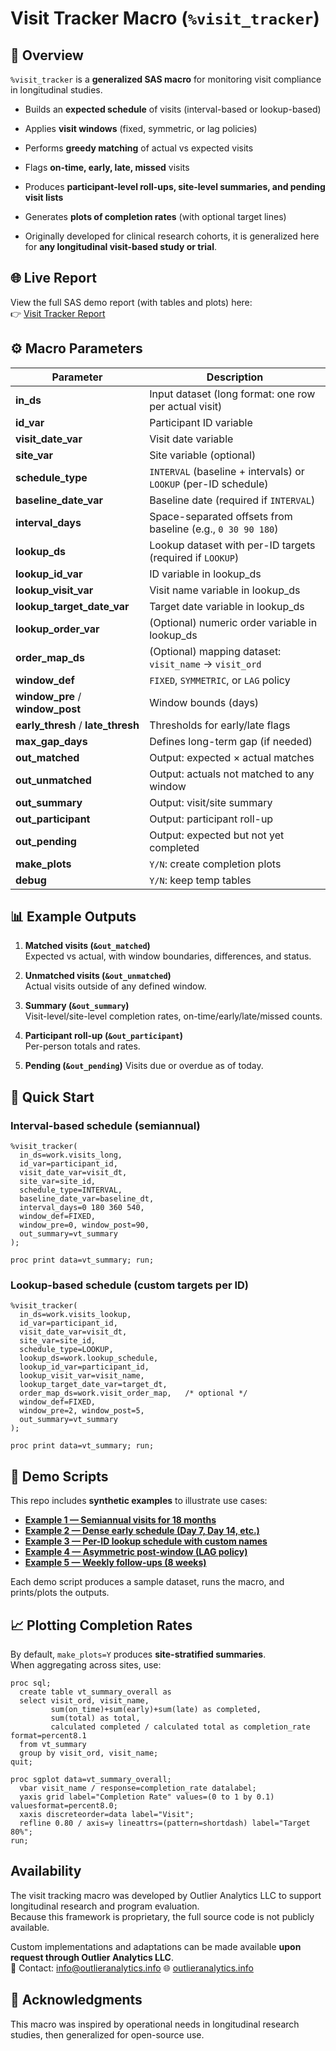 # Visit Tracker Macro (`%visit_tracker`)

## 📌 Overview

`%visit_tracker` is a **generalized SAS macro** for monitoring visit compliance in longitudinal studies.

-   Builds an **expected schedule** of visits (interval-based or lookup-based)

-   Applies **visit windows** (fixed, symmetric, or lag policies)

-   Performs **greedy matching** of actual vs expected visits

-   Flags **on-time, early, late, missed** visits

-   Produces **participant-level roll-ups, site-level summaries, and pending visit lists**

-   Generates **plots of completion rates** (with optional target lines)

-   Originally developed for clinical research cohorts, it is generalized here for **any longitudinal visit-based study or trial**.

## 🌐 Live Report

View the full SAS demo report (with tables and plots) here:\
👉 [Visit Tracker Report](https://paolabeato.github.io/visit-tracker/)

## ⚙️ Macro Parameters

| Parameter | Description |
|--------------------------|----------------------------------------------|
| **in_ds** | Input dataset (long format: one row per actual visit) |
| **id_var** | Participant ID variable |
| **visit_date_var** | Visit date variable |
| **site_var** | Site variable (optional) |
| **schedule_type** | `INTERVAL` (baseline + intervals) or `LOOKUP` (per-ID schedule) |
| **baseline_date_var** | Baseline date (required if `INTERVAL`) |
| **interval_days** | Space-separated offsets from baseline (e.g., `0 30 90 180`) |
| **lookup_ds** | Lookup dataset with per-ID targets (required if `LOOKUP`) |
| **lookup_id_var** | ID variable in lookup_ds |
| **lookup_visit_var** | Visit name variable in lookup_ds |
| **lookup_target_date_var** | Target date variable in lookup_ds |
| **lookup_order_var** | (Optional) numeric order variable in lookup_ds |
| **order_map_ds** | (Optional) mapping dataset: `visit_name` → `visit_ord` |
| **window_def** | `FIXED`, `SYMMETRIC`, or `LAG` policy |
| **window_pre** / **window_post** | Window bounds (days) |
| **early_thresh** / **late_thresh** | Thresholds for early/late flags |
| **max_gap_days** | Defines long-term gap (if needed) |
| **out_matched** | Output: expected × actual matches |
| **out_unmatched** | Output: actuals not matched to any window |
| **out_summary** | Output: visit/site summary |
| **out_participant** | Output: participant roll-up |
| **out_pending** | Output: expected but not yet completed |
| **make_plots** | `Y/N`: create completion plots |
| **debug** | `Y/N`: keep temp tables |

## 📊 Example Outputs

1.  **Matched visits (`&out_matched`)**\
    Expected vs actual, with window boundaries, differences, and status.

2.  **Unmatched visits (`&out_unmatched`)**\
    Actual visits outside of any defined window.

3.  **Summary (`&out_summary`)**\
    Visit-level/site-level completion rates, on-time/early/late/missed counts.

4.  **Participant roll-up (`&out_participant`)**\
    Per-person totals and rates.

5.  **Pending (`&out_pending`)** Visits due or overdue as of today.

## 🚀 Quick Start

### Interval-based schedule (semiannual)

```         
%visit_tracker(
  in_ds=work.visits_long,
  id_var=participant_id,
  visit_date_var=visit_dt,
  site_var=site_id,
  schedule_type=INTERVAL,
  baseline_date_var=baseline_dt,
  interval_days=0 180 360 540,
  window_def=FIXED,
  window_pre=0, window_post=90,
  out_summary=vt_summary
);

proc print data=vt_summary; run;
```

### Lookup-based schedule (custom targets per ID)

```         
%visit_tracker(
  in_ds=work.visits_lookup,
  id_var=participant_id,
  visit_date_var=visit_dt,
  site_var=site_id,
  schedule_type=LOOKUP,
  lookup_ds=work.lookup_schedule,
  lookup_id_var=participant_id,
  lookup_visit_var=visit_name,
  lookup_target_date_var=target_dt,
  order_map_ds=work.visit_order_map,   /* optional */
  window_def=FIXED,
  window_pre=2, window_post=5,
  out_summary=vt_summary
);

proc print data=vt_summary; run;
```

## 🧪 Demo Scripts

This repo includes **synthetic examples** to illustrate use cases:

- [**Example 1 — Semiannual visits for 18 months**](https://paolabeato.github.io/visit-tracker/#ex1)
- [**Example 2 — Dense early schedule (Day 7, Day 14, etc.)**](https://paolabeato.github.io/visit-tracker/#ex2)
- [**Example 3 — Per-ID lookup schedule with custom names**](https://paolabeato.github.io/visit-tracker/#ex3)
- [**Example 4 — Asymmetric post-window (LAG policy)**](https://paolabeato.github.io/visit-tracker/#ex4)
- [**Example 5 — Weekly follow-ups (8 weeks)**](https://paolabeato.github.io/visit-tracker/#ex5)

Each demo script produces a sample dataset, runs the macro, and prints/plots the outputs.

## 📈 Plotting Completion Rates

By default, `make_plots=Y` produces **site-stratified summaries**.\
When aggregating across sites, use:

```         
proc sql;
  create table vt_summary_overall as
  select visit_ord, visit_name,
         sum(on_time)+sum(early)+sum(late) as completed,
         sum(total) as total,
         calculated completed / calculated total as completion_rate format=percent8.1
  from vt_summary
  group by visit_ord, visit_name;
quit;

proc sgplot data=vt_summary_overall;
  vbar visit_name / response=completion_rate datalabel;
  yaxis grid label="Completion Rate" values=(0 to 1 by 0.1) valuesformat=percent8.0;
  xaxis discreteorder=data label="Visit";
  refline 0.80 / axis=y lineattrs=(pattern=shortdash) label="Target 80%";
run;
```

## Availability

The visit tracking macro was developed by Outlier Analytics LLC to support longitudinal research and program evaluation.  
Because this framework is proprietary, the full source code is not publicly available.  

Custom implementations and adaptations can be made available **upon request through Outlier Analytics LLC**.  
📩 Contact: info@outlieranalytics.info
🌐 [outlieranalytics.info](https://outlieranalytics.info)

## 🙌 Acknowledgments

This macro was inspired by operational needs in longitudinal research studies, then generalized for open-source use.
